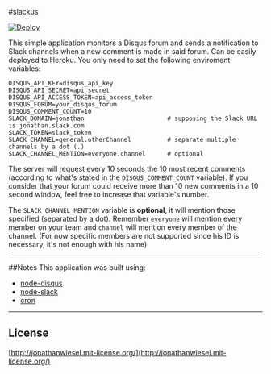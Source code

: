#slackus

[![Deploy](https://www.herokucdn.com/deploy/button.png)](https://heroku.com/deploy)


This simple application monitors a Disqus forum and sends a notification to Slack channels when a new comment is made in said forum. Can be easily deployed to Heroku. You only need to set the following enviroment variables:

```
DISQUS_API_KEY=disqus_api_key
DISQUS_API_SECRET=api_secret
DISQUS_API_ACCESS_TOKEN=api_access_token
DISQUS_FORUM=your_disqus_forum
DISQUS_COMMENT_COUNT=10
SLACK_DOMAIN=jonathan                       # supposing the Slack URL is jonathan.slack.com
SLACK_TOKEN=slack_token
SLACK_CHANNEL=general.otherChannel          # separate multiple channels by a dot (.)
SLACK_CHANNEL_MENTION=everyone.channel      # optional
```

The server will request every 10 seconds the 10 most recent comments (according to what's stated in the `DISQUS_COMMENT_COUNT` variable). If you consider that your forum could receive more than 10 new comments in a 10 second window, feel free to increase that variable's number.

The `SLACK_CHANNEL_MENTION` variable is **optional**, it will mention those specified (separated by a dot). Remember `everyone` will mention every member on your team and `channel` will mention every member of the channel. (For now specific members are not supported since his ID is necessary, it's not enough with his name)

***

##Notes
This application was built using:
* [node-disqus](https://github.com/hay/node-disqus)
* [node-slack](https://github.com/xoxco/node-slack)
* [cron](https://github.com/ncb000gt/node-cron)

***

## License

[http://jonathanwiesel.mit-license.org/](http://jonathanwiesel.mit-license.org/)
